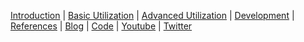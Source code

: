 [Introduction](https://github.com/beefproject/beef/wiki/Introducing-BeEF) | [Basic Utilization](https://github.com/beefproject/beef/wiki/Configuration) | [Advanced Utilization](https://github.com/beefproject/beef/wiki/BeEF-RESTful-API) | [Development](https://github.com/beefproject/beef/wiki/ActiveRecord) | [References](https://github.com/beefproject/beef/wiki/FAQ) | [Blog](http://blog.beefproject.com/) | [Code](https://github.com/beefproject/beef) | [Youtube](https://www.youtube.com/channel/UCTWxIZmvyDGRzYuVVvL54ww) | [Twitter](https://twitter.com/beefproject?lang=en)